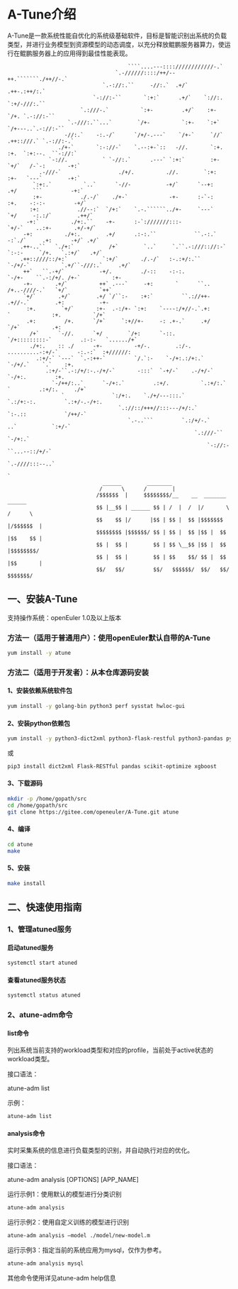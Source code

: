A-Tune介绍
============

A-Tune是一款系统性能自优化的系统级基础软件，目标是智能识别出系统的负载类型，并进行业务模型到资源模型的动态调度，以充分释放鲲鹏服务器算力，使运行在鲲鹏服务器上的应用得到最佳性能表现。


                                          ````....---::::////////////-.`
                                      `.-//////::::/++/--++.```````./++//-.`
                                  `.-://:.``     -//:.`  .+/`       .++-.:++/:.`
                               `-://:-``       `:+:`      .+/`    `://:. `:+/-///:.``
                           `.:///-.`          `:+-         .+/`    :+-    `/+. `.-://:-``
                       `.-///:.``...`        `/+-          `:+-    `:+`    `/+---..`.-://:-``
                      -//:.`    -:.-/`      `/+/-.---`    `/+-`     `//`    .++::///.` `.-://:-.`
                    ./+-`       `:-://-`    `.--:+-`::   -//.       `:+.     :+.  `:+:--.  ``-://:`
                 `-://.           ` `-//:.`      .---` `:+:`        :+-      `+/`   /-`-:       -+:`
              .-///-`                  ./+/.          .//.        `:+:        :+-   `---`        -+:`
            `:+:.`          `..`      `-//-           -+/`      `--+:         .+/     ```         -+:`
            :+-            ./.-/`    ./+-`             -+-      :-`-:         :+.    -:-:-         -+/`
           :+:            .//--:`  `/+:`    `.-.``````../+-     `---`        `+/     -:.:/`        .++/`
          -+:`          ./+:.``    -+-      :-`:///////:::-                  `+/-`    ..:+-       .+/-+/`
         -+:          ./+:.        .+/      .:-:.``            ``.-:.`       -:`./`     .+:      -+/` .+/`
        .++-..``   `./+:`           /+`        `..`     `.``.-:///:://:-`    `:-:-     `/+.   `.:+/`   .+/`
        .++::////::/+:`           `:+/`       ./.-/`   :-.:+/:.``    `-/+/-`          `.+/``-///:.`     .+/`
         ++`   ``.-+/`           -+/.         ./-::    -:-:.            `-/+-    ``.-:/+/. /+-`          :+-
         -+-       .+/`          ++` .---`     -+:       `      ``..       /+..-////-.`   `+/`          `++`
         `+/`       .+/`        .+/ `/``:-    :+:`         ``.://++-       .+//-.`        .+:           -+-
          :+.        `+/`       :+-  .-:/+- `:+:    `----:/+//-.`.+:        `             :+.          `/+`
          .+:         /+.      `/+`     `:+//+-     -: .+-.`     .+/                     `/+`          .+:
           /+`      `-//.      `+/        `/+:      `-::.        `/+:::::::::-`         .:-:-   `....../+`
           ./+:.    :: ./      -+-          -+/-.        .:/-.    ..........-:+/-`      -:.-:`  :+//////:
             .:+/-` `---`  `.-:++-`         `/.`:-    `-/+:.:/+:.`            `-/+/.`    `.`    :+.
                .:+/-``.-:/+/:-.-/+/-`       -:::`  `-+/-`    .-/+/-`            `-/+:.         :+.
                  `-/++/:..`      `-/+:.`         .:+/.          `.:+/:.` `         .:+/:.     ./+`
                     `               `:/+:.    `./+/---:::.`        `.:/+:-:.         `.:+/-.-/+:.
                                       `.://::/+++//:::---/+/:.`       `:-.::            `/++/-`
                                          `.-..```         `.:/+/-.`     ..`           `:+/-`
                                                               `.:///-``            `-/+:.`
                                                                   `-://:-``...--::/+/-`
                                                                      `.-////:::--..`
                                                                          `
                                  ______        ________
                                 /      \      /        |
                                /$$$$$$  |     $$$$$$$$/__    __  _______    ______
                                $$ |__$$ | ______ $$ | /  |  /  |/       \  /      \
                                $$    $$ |/      |$$ | $$ |  $$ |$$$$$$$  |/$$$$$$  |
                                $$$$$$$$ |$$$$$$/ $$ | $$ |  $$ |$$ |  $$ |$$    $$ |
                                $$ |  $$ |        $$ | $$ \__$$ |$$ |  $$ |$$$$$$$$/
                                $$ |  $$ |        $$ | $$    $$/ $$ |  $$ |$$       |
                                $$/   $$/         $$/   $$$$$$/  $$/   $$/  $$$$$$$/



一、安装A-Tune
----------

支持操作系统：openEuler 1.0及以上版本

### 方法一（适用于普通用户）：使用openEuler默认自带的A-Tune

```bash
yum install -y atune
```

### 方法二（适用于开发者）：从本仓库源码安装

#### 1、安装依赖系统软件包
```bash
yum install -y golang-bin python3 perf sysstat hwloc-gui
```

#### 2、安装python依赖包
```bash
yum install -y python3-dict2xml python3-flask-restful python3-pandas python3-scikit-optimize python3-xgboost
```
或
```bash
pip3 install dict2xml Flask-RESTful pandas scikit-optimize xgboost
```

#### 3、下载源码
```bash
mkdir -p /home/gopath/src
cd /home/gopath/src
git clone https://gitee.com/openeuler/A-Tune.git atune
```

#### 4、编译
```bash
cd atune
make
```

#### 5、安装
```bash
make install
```

二、快速使用指南
------------

### 1、管理atuned服务

#### 启动atuned服务
```bash
systemctl start atuned
```

#### 查看atuned服务状态
```bash
systemctl status atuned
```

### 2、atune-adm命令

#### list命令
列出系统当前支持的workload类型和对应的profile，当前处于active状态的workload类型。

接口语法：

atune-adm list

示例：
```bash
atune-adm list
```

#### analysis命令
实时采集系统的信息进行负载类型的识别，并自动执行对应的优化。

接口语法：

atune-adm analysis [OPTIONS] [APP_NAME]

运行示例1：使用默认的模型进行分类识别
```bash
atune-adm analysis
```
运行示例2：使用自定义训练的模型进行识别
```bash
atune-adm analysis –model ./model/new-model.m
```
运行示例3：指定当前的系统应用为mysql，仅作为参考。
```bash
atune-adm analysis mysql
```

其他命令使用详见atune-adm help信息
